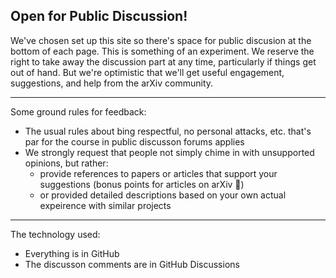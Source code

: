 ## Open for Public Discussion!

We've chosen set up this site so there's space for public discusion at the bottom of each page. This is something of an experiment. We reserve the right to take away the discussion part at any time, particularly if things get out of hand. But we're optimistic that we'll get useful engagement, suggestions, and help from the arXiv community.

---
Some ground rules for feedback:

* The usual rules about bing respectful, no personal attacks, etc. that's par for the course in public discusson forums applies
 * We strongly request that people not simply chime in with unsupported opinions, but rather:
     + provide references to papers or articles that support your suggestions (bonus points for articles on arXiv &#x1f642;)
     + or provided detailed descriptions based on your own actual expeirence with similar projects
---
The technology used:

* Everything is in GitHub
* The discusson comments are in GitHub Discussions
